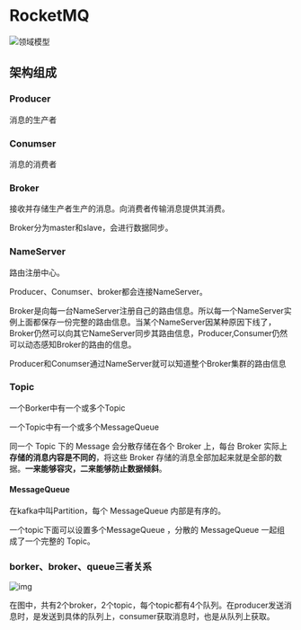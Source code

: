 # RocketMQ



![领域模型](D:\blog\docs\MQ\img\组成.assets\mainarchi-9b036e7ff5133d050950f25838367a17.png)



## 架构组成

### Producer

消息的生产者

### Conumser

消息的消费者

### Broker

接收并存储生产者生产的消息。向消费者传输消息提供其消费。

Broker分为master和slave，会进行数据同步。

### NameServer

路由注册中心。

Producer、Conumser、broker都会连接NameServer。

Broker是向每一台NameServer注册自己的路由信息。所以每一个NameServer实例上面都保存一份完整的路由信息。当某个NameServer因某种原因下线了，Broker仍然可以向其它NameServer同步其路由信息，Producer,Consumer仍然可以动态感知Broker的路由的信息。

Producer和Conumser通过NameServer就可以知道整个Broker集群的路由信息

### Topic

一个Borker中有一个或多个Topic

一个Topic中有一个或多个MessageQueue

同一个 Topic 下的 Message 会分散存储在各个 Broker 上，每台 Broker 实际上**存储的消息内容是不同的**，将这些 Broker 存储的消息全部加起来就是全部的数据。**一来能够容灾，二来能够防止数据倾斜**。

#### MessageQueue 

在kafka中叫Partition，每个 MessageQueue 内部是有序的。

一个topic下面可以设置多个MessageQueue ，分散的 MessageQueue 一起组成了一个完整的 Topic。



### borker、broker、queue三者关系

![img](D:\blog\docs\MQ\img\组成.assets\a0b5d1dedee74e3cbacf6c63dd328c97tplv-k3u1fbpfcp-zoom-in-crop-mark1512000.awebp)

在图中，共有2个broker，2个topic，每个topic都有4个队列。在producer发送消息时，是发送到具体的队列上，consumer获取消息时，也是从队列上获取。